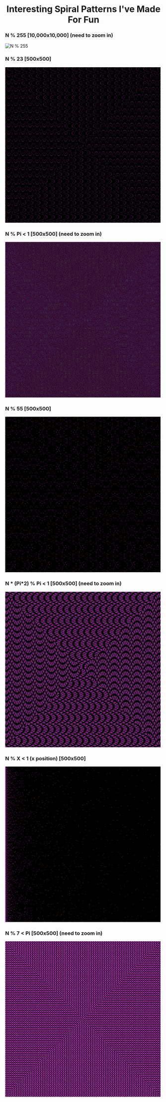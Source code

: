 # <center>Interesting Spiral Patterns I've Made For Fun </center>

### N % 255 [10,000x10,000] (need to zoom in)

![N % 255](N_MOD_255.png "N % 255")

### N % 23 [500x500]

![N % 23](N_MOD_23.png "N % 23")

### N % Pi < 1 [500x500] (need to zoom in)

![N % Pi < 1](N_MOD_PI_LESS_THAN_1.png "N % Pi < 1")

### N % 55 [500x500]

![N % 55](N_MOD_55.png "N % 55")

### N * (Pi*2) % Pi < 1 [500x500] (need to zoom in)

![N * (Pi*2) % Pi < 1](N_MULT_PI2_MOD_PI_LESS_THAN_1.png "N * (Pi*2) % Pi < 1")

### N % X < 1 (x position) [500x500]

![N % X < 1 (x position)](N_MOD_X_POS.png "N % X < 1 (x position)")

### N % 7 < Pi [500x500] (need to zoom in)

![N % 7 < Pi](NUM_MOD_7_LESS_THAN_PI.png "N % 7 < Pi")
